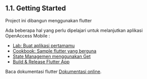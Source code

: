 

## 1.1. Getting Started

Project ini dibangun menggunakan flutter

Ada beberapa hal yang perlu dipelajari untuk melanjutkan aplikasi OpenAccess Mobile :

- [Lab: Buat aplikasi pertamamu](https://flutter.dev/docs/get-started/codelab)
- [Cookbook: Sample flutter yang berguna](https://flutter.dev/docs/cookbook)
- [State Managemen menggunakan Get](https://pub.dev/packages/get)
- [Build & Release Flutter App](https://flutter.dev/docs/deployment/android)

Baca dokumentasi flutter
[Dokumentasi online](https://flutter.dev/docs).

